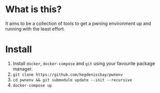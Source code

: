 # What is this?

It aims to be a collection of tools to get a pwning environment up and running with the least effort.

# Install

1. Install `docker`, `docker-compose` and `git` using your favourite package manager.
2. `git clone https://github.com/hegdenischay/pwnenv`
3. `cd pwnenv && git submodule update --init --recursive`
4. `docker-compose up`
